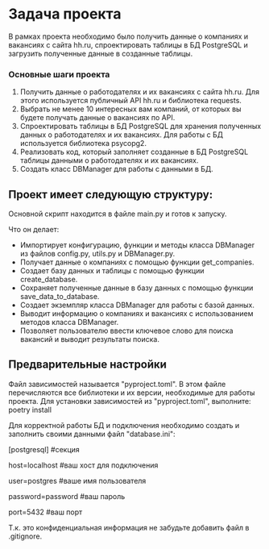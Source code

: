 # Задача проекта
В рамках проекта необходимо было получить данные о компаниях и вакансиях с сайта hh.ru, спроектировать таблицы в БД PostgreSQL и загрузить полученные данные в созданные таблицы.

### Основные шаги проекта
1. Получить данные о работодателях и их вакансиях с сайта hh.ru. Для этого используется публичный API hh.ru и библиотека requests.
2. Выбрать не менее 10 интересных вам компаний, от которых вы будете получать данные о вакансиях по API.
3. Спроектировать таблицы в БД PostgreSQL для хранения полученных данных о работодателях и их вакансиях. Для работы с БД используется библиотека psycopg2.
4. Реализовать код, который заполняет созданные в БД PostgreSQL таблицы данными о работодателях и их вакансиях.
5. Создать класс DBManager для работы с данными в БД.

## Проект имеет следующую структуру:
Основной скрипт находится в файле main.py и готов к запуску. 

Что он делает:
- Импортирует конфигурацию, функции и методы класса DBManager из файлов config.py, utils.py и DBManager.py.
- Получает данные о компаниях с помощью функции get_companies.
- Создает базу данных и таблицы с помощью функции create_database.
- Сохраняет полученные данные в базу данных с помощью функции save_data_to_database.
- Создает экземпляр класса DBManager для работы с базой данных.
- Выводит информацию о компаниях и вакансиях с использованием методов класса DBManager.
- Позволяет пользователю ввести ключевое слово для поиска вакансий и выводит результаты поиска.

## Предварительные настройки
Файл зависимостей называется "pyproject.toml". В этом файле перечисляются все библиотеки и их версии, необходимые для работы проекта. Для установки зависимостей из "pyproject.toml", выполните:
poetry install

Для корректной работы БД и подключения необходимо создать и заполнить своими данными файл "database.ini":

[postgresql] #секция

host=localhost #ваш хост для подключения

user=postgres #ваше имя пользователя

password=password #ваш пароль

port=5432 #ваш порт

Т.к. это конфиденциальная информация не забудьте добавить файл в .gitignore.
